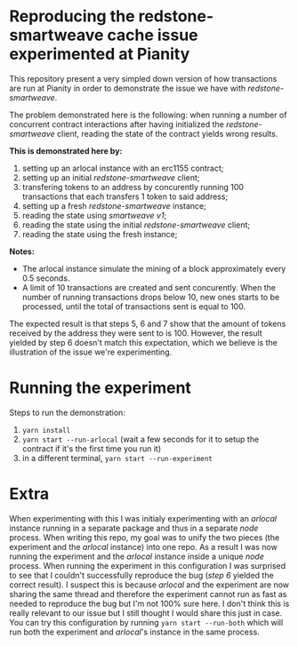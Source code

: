 # Reproducing the redstone-smartweave cache issue experimented at Pianity

This repository present a very simpled down version of how transactions are run at Pianity in
order to demonstrate the issue we have with *redstone-smartweave*.

The problem demonstrated here is the following: when running a number of concurrent contract
interactions after having initialized the *redstone-smartweave* client, reading the state of the contract yields wrong results.

**This is demonstrated here by:**

1. setting up an arlocal instance with an erc1155 contract;
2. setting up an initial *redstone-smartweave* client;
3. transfering tokens to an address by concurently running 100 transactions that each transfers 1
   token to said address;
4. setting up a fresh *redstone-smartweave* instance;
5. reading the state using *smartweave v1*;
6. reading the state using the initial *redstone-smartweave* client;
7. reading the state using the fresh instance;

**Notes:**

- The arlocal instance simulate the mining of a block approximately every 0.5 seconds.
- A limit of 10 transactions are created and sent concurently. When the number of running
  transactions drops below 10, new ones starts to be processed, until the total of transactions
  sent is equal to 100.

The expected result is that steps 5, 6 and 7 show that the amount of tokens received by the
address they were sent to is 100. However, the result yielded by step 6 doesn't match this
expectation, which we believe is the illustration of the issue we're experimenting.

# Running the experiment

Steps to run the demonstration:

1. `yarn install`
1. `yarn start --run-arlocal` (wait a few seconds for it to setup the contract if it's the first
   time you run it)
1. in a different terminal, `yarn start --run-experiment`

# Extra

When experimenting with this I was initialy experimenting with an *arlocal* instance running in a
separate package and thus in a separate *node* process. When writing this repo, my goal
was to unify the two pieces (the experiment and the *arlocal* instance) into one repo. As a
result I was now running the experiment and the *arlocal* instance inside a unique *node*
process. When running the experiment in this configuration I was surprised to see that I
couldn't successfully reproduce the bug (*step 6* yielded the correct result). I suspect this is
because *arlocal* and the experiment are now sharing the same thread and therefore the
experiment cannot run as fast as needed to reproduce the bug but I'm not 100% sure here. I
don't think this is really relevant to our issue but I still thought I would share this just in
case. You can try this configuration by running `yarn start --run-both` which will run both the
experiment and *arlocal*'s instance in the same process.
